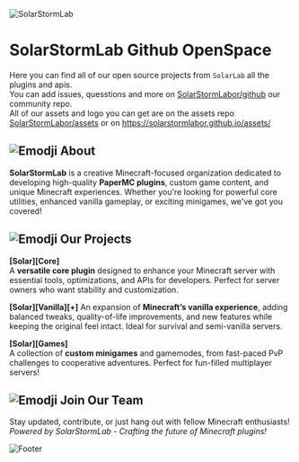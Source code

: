 ![SolarStormLab](https://solarstormlabor.github.io/assets/branding/banner/text.png)

# SolarStormLab Github OpenSpace 
Here you can find all of our open source projects from `SolarLab` all the plugins and apis.<br>
You can add issues, quesstions and more on [SolarStormLabor/github](https://github.com/SolarStormLabor/.github/) our community repo.<br>
All of our assets and logo you can get are on the assets repo [SolarStormLabor/assets](https://github.com/SolarStormLabor/assets/) or on https://solarstormlabor.github.io/assets/

## ![Emodji](https://solarstormlabor.github.io/assets/branding/emodji/logo.png) About

**SolarStormLab** is a creative Minecraft-focused organization dedicated to developing high-quality **PaperMC plugins**, custom game content, and unique Minecraft experiences. Whether you're looking for powerful core utilities, enhanced vanilla gameplay, or exciting minigames, we've got you covered!  

## ![Emodji](https://solarstormlabor.github.io/assets/branding/emodji/dev.png) Our Projects  

**[Solar][Core]**  
A **versatile core plugin** designed to enhance your Minecraft server with essential tools, optimizations, and APIs for developers. Perfect for server owners who want stability and customization.  

**[Solar][Vanilla][+]**
An expansion of **Minecraft’s vanilla experience**, adding balanced tweaks, quality-of-life improvements, and new features while keeping the original feel intact. Ideal for survival and semi-vanilla servers.  

**[Solar][Games]**  
A collection of **custom minigames** and gamemodes, from fast-paced PvP challenges to cooperative adventures. Perfect for fun-filled multiplayer servers!  

## ![Emodji](https://solarstormlabor.github.io/assets/branding/emodji/admin.png) Join Our Team
Stay updated, contribute, or just hang out with fellow Minecraft enthusiasts!<br>
*Powered by SolarStormLab - Crafting the future of Minecraft plugins!*

![Footer](https://solarstormlabor.github.io/assets/branding/banner/footer.png)
